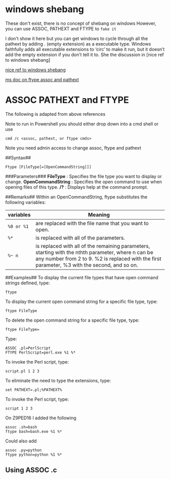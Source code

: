 # windows shebang #

These don't exist, there is no concept of shebang on windows
However, you can use ASSOC, PATHEXT and FTYPE to `fake it`

I don't show it here but you can get windows to cycle through all the pathext by adding . (empty extension) as a executable type. Windows faithfully adds all executable extensions to ‘circ’ to make it run, but it doesn’t add the empty extension if you don’t tell it to. She the discussion in [nice ref to windows shebang]

[nice ref to windows shebang](http://whitescreen.nicolaas.net/programming/windows-shebangs)

[ms doc on ftype assoc and pathext](https://technet.microsoft.com/en-us/library/Bb490912.aspx)

# ASSOC PATHEXT and FTYPE

The following is adapted from above references

Note to run in Powershell you should either drop down into a cmd shell or use

    cmd /c <assoc, pathext, or ftype cmds>

Note you need admin access to change assoc, ftype and pathext

##Syntax##
    
    Ftype [FileType[=[OpenCommandString]]]


###Parameters###
**FileType**            : Specifies the file type you want to display or change.
**OpenCommandString**   : Specifies the open command to use when opening files of this type.
**/?**                  : Displays help at the command prompt.

##Remarks##
Within an OpenCommandString, ftype substitutes the following variables:

| variables       | Meaning |
| --------------- | -- |
|`%0 or %1`       |are replaced with the file name that you want to open.|
|`%*`             |is replaced with all of the parameters.|
|`%~ n`           |is replaced with all of the remaining parameters, starting with the nthth parameter, where n can be any number from 2 to 9. %2 is replaced with the first parameter, %3 with the second, and so on.|

##Examples##
To display the current file types that have open command strings defined, type:

    ftype

To display the current open command string for a specific file type, type:

    ftype FileType

To delete the open command string for a specific file type, type:

    ftype FileType=

Type:

    ASSOC .pl=PerlScript 
    FTYPE PerlScript=perl.exe %1 %* 

To invoke the Perl script, type:

    script.pl 1 2 3 

To eliminate the need to type the extensions, type:

    set PATHEXT=.pl;%PATHEXT% 

To invoke the Perl script, type:

    script 1 2 3     

On Z9PED16 I added the following

    assoc .sh=bash
    ftype bash=bash.exe %1 %*

Could also add

    assoc .py=python
    ftype python=python %1 %*


## Using ASSOC .c